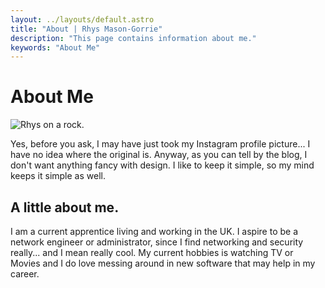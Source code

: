 ```yaml
---
layout: ../layouts/default.astro
title: "About | Rhys Mason-Gorrie"
description: "This page contains information about me."
keywords: "About Me"
---
```


# About Me

![Rhys on a rock.](https://ik.imagekit.io/uncencform/static/447436275_471083248834717_9198133434154739030_n_yQPq1dOMb.jpg?updatedAt=1730122355272)

Yes, before you ask, I may have just took my Instagram profile picture... I have no idea where the original is. Anyway, as you can tell by the blog, I don't want anything fancy with design. I like to keep it simple, so my mind keeps it simple as well. 

## A little about me.

I am a current apprentice living and working in the UK. I aspire to be a network engineer or administrator, since I find networking and security really... and I mean really cool. My current hobbies is watching TV or Movies and I do love messing around in new software that may help in my career.

